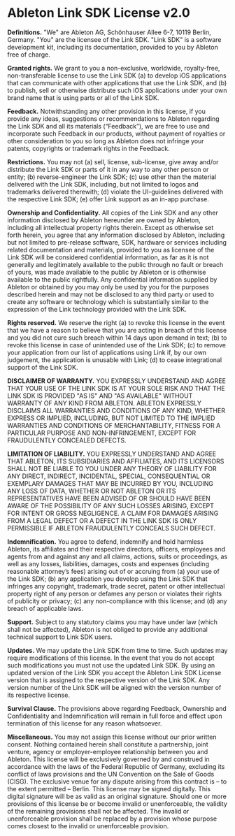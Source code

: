 # Ableton Link SDK License v2.0


**Definitions.** "We" are Ableton AG, Schönhauser Allee 6-7, 10119 Berlin, Germany. "You" are the licensee of the Link SDK. "Link SDK" is a software development kit, including its documentation, provided to you by Ableton free of charge. 

**Granted rights.** We grant to you a non-exclusive, worldwide, royalty-free, non-transferable license to use the Link SDK (a) to develop iOS applications that can communicate with other applications that use the Link SDK, and (b) to publish, sell or otherwise distribute such iOS applications under your own brand name that is using parts or all of the Link SDK.

**Feedback.** Notwithstanding any other provision in this license, if you provide any ideas, suggestions or recommendations to Ableton regarding the Link SDK and all its materials (“Feedback”), we are free to use and incorporate such Feedback in our products, without payment of royalties or other consideration to you so long as Ableton does not infringe your patents, copyrights or trademark rights in the Feedback.

**Restrictions.** You may not (a) sell, license, sub-license, give away and/or distribute the Link SDK or parts of it in any way to any other person or entity; (b) reverse-engineer the Link SDK; (c) use other than the material delivered with the Link SDK, including, but not limited to logos and trademarks delivered therewith; (d) violate the UI-guidelines delivered with the respective Link SDK; (e) offer Link support as an in-app purchase.

**Ownership and Confidentiality.** All copies of the Link SDK and any other information disclosed by Ableton hereunder are owned by Ableton, including all intellectual property rights therein. Except as otherwise set forth herein, you agree that any information disclosed by Ableton, including but not limited to pre-release software, SDK, hardware or services including related documentation and materials, provided to you as licensee of the Link SDK will be considered confidential information, as far as it is not generally and legitimately available to the public through no fault or breach of yours, was made available to the public by Ableton or is otherwise available to the public rightfully. Any confidential information supplied by Ableton or obtained by you may only be used by you for the purposes described herein and may not be disclosed to any third party or used to create any software or technology which is substantially similar to the expression of the Link technology provided with the Link SDK.

**Rights reserved.** We reserve the right (a) to revoke this license in the event that we have a reason to believe that you are acting in breach of this license and you did not cure such breach within 14 days upon demand in text; (b) to revoke this license in case of unintended use of the Link SDK; (c) to remove your application from our list of applications using Link if, by our own judgement, the application is unusable with Link; (d) to cease integrational support of the Link SDK. 

**DISCLAIMER OF WARRANTY.** YOU EXPRESSLY UNDERSTAND AND AGREE THAT YOUR USE OF THE LINK SDK IS AT YOUR SOLE RISK AND THAT THE LINK SDK IS PROVIDED "AS IS" AND "AS AVAILABLE" WITHOUT WARRANTY OF ANY KIND FROM ABLETON. ABLETON EXPRESSLY DISCLAIMS ALL WARRANTIES AND CONDITIONS OF ANY KIND, WHETHER EXPRESS OR IMPLIED, INCLUDING, BUT NOT LIMITED TO THE IMPLIED WARRANTIES AND CONDITIONS OF MERCHANTABILITY, FITNESS FOR A PARTICULAR PURPOSE AND NON-INFRINGEMENT, EXCEPT FOR FRAUDULENTLY CONCEALED DEFECTS.

**LIMITATION OF LIABILITY.** YOU EXPRESSLY UNDERSTAND AND AGREE THAT ABLETON, ITS SUBSIDIARIES AND AFFILIATES, AND ITS LICENSORS SHALL NOT BE LIABLE TO YOU UNDER ANY THEORY OF LIABILITY FOR ANY DIRECT, INDIRECT, INCIDENTAL, SPECIAL, CONSEQUENTIAL OR EXEMPLARY DAMAGES THAT MAY BE INCURRED BY YOU, INCLUDING ANY LOSS OF DATA, WHETHER OR NOT ABLETON OR ITS REPRESENTATIVES HAVE BEEN ADVISED OF OR SHOULD HAVE BEEN AWARE OF THE POSSIBILITY OF ANY SUCH LOSSES ARISING, EXCEPT FOR INTENT OR GROSS NEGLIGENCE. A CLAIM FOR DAMAGES ARISING FROM A LEGAL DEFECT OR A DEFECT IN THE LINK SDK IS ONLY PERMISSIBLE IF ABLETON FRAUDULENTLY CONCEALS SUCH DEFECT.

**Indemnification.** You agree to defend, indemnify and hold harmless Ableton, its affiliates and their respective directors, officers, employees and agents from and against any and all claims, actions, suits or proceedings, as well as any losses, liabilities, damages, costs and expenses (including reasonable attorney’s fees) arising out of or accruing from (a) your use of the Link SDK; (b) any application you develop using the Link SDK that infringes any copyright, trademark, trade secret, patent or other intellectual property right of any person or defames any person or violates their rights of publicity or privacy; (c) any non-compliance with this license; and (d) any breach of applicable laws.

**Support.** Subject to any statutory claims you may have under law (which shall not be affected), Ableton is not obliged to provide any additional technical support to Link SDK users.

**Updates.** We may update the Link SDK from time to time. Such updates may require modifications of this license. In the event that you do not accept such modifications you must not use the updated Link SDK. By using an updated version of the Link SDK you accept the Ableton Link SDK License version that is assigned to the respective version of the Link SDK.  Any version number of the Link SDK will be aligned with the version number of its respective license.


**Survival Clause.** The provisions above regarding Feedback, Ownership and Confidentiality and Indemnification will remain in full force and effect upon termination of this license for any reason whatsoever.

**Miscellaneous.** You may not assign this license without our prior written consent. Nothing contained herein shall constitute a partnership, joint venture, agency or employer-employee relationship between you and Ableton. This license will be exclusively governed by and construed in accordance with the laws of the Federal Republic of Germany, excluding its conflict of laws provisions and the UN Convention on the Sale of Goods (CISG). The exclusive venue for any dispute arising from this contract is – to the extent permitted – Berlin. This license may be signed digitally. This digital signature will be as valid as an original signature. Should one or more provisions of this license be or become invalid or unenforceable, the validity of the remaining provisions shall not be affected. The invalid or unenforceable provision shall be replaced by a provision whose purpose comes closest to the invalid or unenforceable provision.

